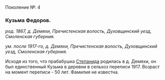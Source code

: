 Поколение №: 4

### Кузьма Федоров.

_род. 1867, д. Демяхи, Пречистенская волость, Духовщинский уезд, Смоленская губерния._

_ум. после 1917-го, д. Демяхи, Пречистенская волость, Духовщинский уезд, Смоленская губерния._

Исходя из того, что прабабушка [Степанида](/ancestors/5-Степанида-Кузьминична) родилась в д. Демяхи, 
он был единственный Кузьма в деревни в сельхоз переписи 1917.
Возраст на момент переписи - 50 лет.
Фамилия не известна. 
        
